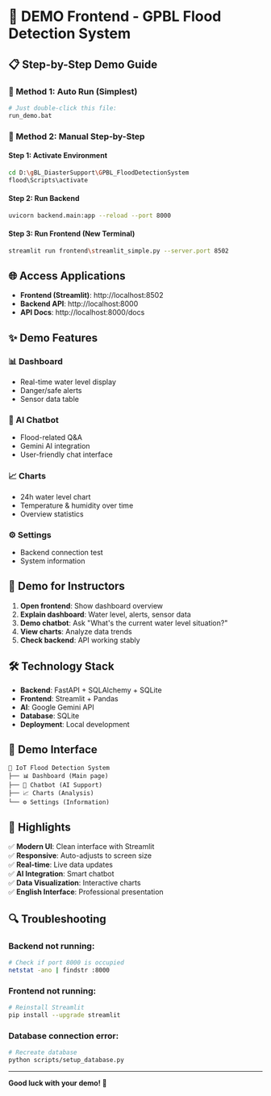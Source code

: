 # 🌊 DEMO Frontend - GPBL Flood Detection System

## 📋 Step-by-Step Demo Guide

### 🚀 Method 1: Auto Run (Simplest)
```bash
# Just double-click this file:
run_demo.bat
```

### 🔧 Method 2: Manual Step-by-Step

#### Step 1: Activate Environment
```bash
cd D:\gBL_DiasterSupport\GPBL_FloodDetectionSystem
flood\Scripts\activate
```

#### Step 2: Run Backend
```bash
uvicorn backend.main:app --reload --port 8000
```

#### Step 3: Run Frontend (New Terminal)
```bash
streamlit run frontend\streamlit_simple.py --server.port 8502
```

## 🌐 Access Applications

- **Frontend (Streamlit)**: http://localhost:8502
- **Backend API**: http://localhost:8000
- **API Docs**: http://localhost:8000/docs

## ✨ Demo Features

### 📊 Dashboard
- Real-time water level display
- Danger/safe alerts
- Sensor data table

### 🤖 AI Chatbot
- Flood-related Q&A
- Gemini AI integration
- User-friendly chat interface

### 📈 Charts
- 24h water level chart
- Temperature & humidity over time
- Overview statistics

### ⚙️ Settings
- Backend connection test
- System information

## 🎯 Demo for Instructors

1. **Open frontend**: Show dashboard overview
2. **Explain dashboard**: Water level, alerts, sensor data
3. **Demo chatbot**: Ask "What's the current water level situation?"
4. **View charts**: Analyze data trends
5. **Check backend**: API working stably

## 🛠️ Technology Stack

- **Backend**: FastAPI + SQLAlchemy + SQLite
- **Frontend**: Streamlit + Pandas
- **AI**: Google Gemini API
- **Database**: SQLite
- **Deployment**: Local development

## 📱 Demo Interface

```
🌊 IoT Flood Detection System
├── 📊 Dashboard (Main page)
├── 🤖 Chatbot (AI Support)  
├── 📈 Charts (Analysis)
└── ⚙️ Settings (Information)
```

## 🎨 Highlights

✅ **Modern UI**: Clean interface with Streamlit  
✅ **Responsive**: Auto-adjusts to screen size  
✅ **Real-time**: Live data updates  
✅ **AI Integration**: Smart chatbot  
✅ **Data Visualization**: Interactive charts  
✅ **English Interface**: Professional presentation  

## 🔍 Troubleshooting

### Backend not running:
```bash
# Check if port 8000 is occupied
netstat -ano | findstr :8000
```

### Frontend not running:
```bash
# Reinstall Streamlit
pip install --upgrade streamlit
```

### Database connection error:
```bash
# Recreate database
python scripts/setup_database.py
```

---
**Good luck with your demo! 🎉**
